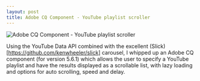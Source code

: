```yaml
---
layout: post
title: Adobe CQ Component - YouTube playlist scroller
---
```


![Adobe CQ Component - YouTube playlist scroller](http://upload.sam-thompson.info/upload/files/YouTube_Playlist_Scroller.jpg "Large example image")

Using the YouTube Data API combined with the excellent (Slick)[https://github.com/kenwheeler/slick] carousel, I whipped up an Adobe CQ component (for version 5.6.1) which allows the user to specify a YouTube playlist and have the results displayed as a scrollable list, with lazy loading and options for auto scrolling, speed and delay.
